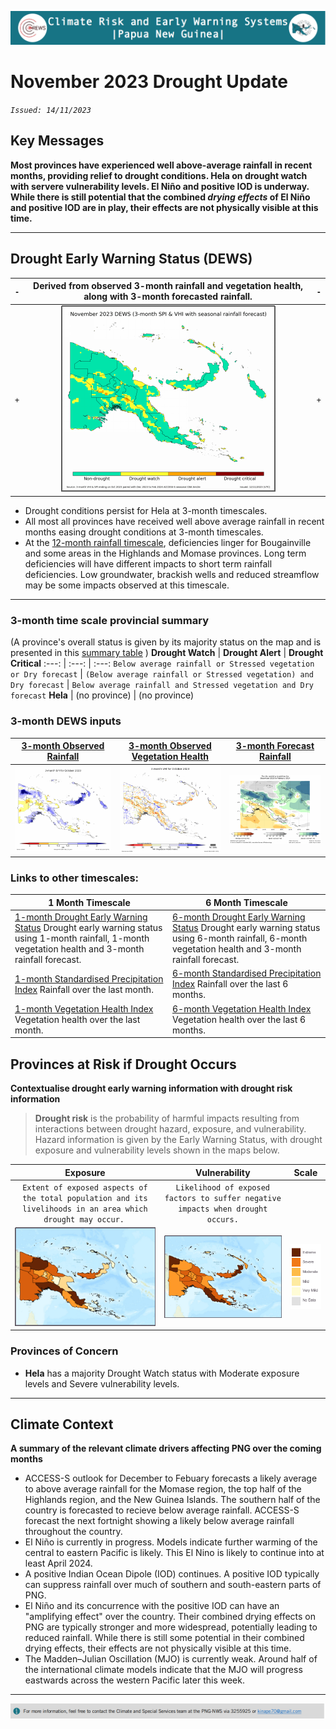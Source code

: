 ![Logo](assets/img/header.png)
# November 2023 Drought Update
*`Issued: 14/11/2023`*

## Key Messages
**Most provinces have experienced well above-average rainfall in recent months, providing relief to drought conditions. Hela on drought watch with servere vulnerability levels. El Niño and positive IOD is underway. While there is still potential that the combined _drying effects_ of El Niño and positive IOD are in play, their effects are not physically visible at this time.**
***

## Drought Early Warning Status (DEWS)
`-` | Derived from observed 3-month rainfall and vegetation health, along with 3-month forecasted rainfall. | `-`
 --- | :---: | ---
 `+`| ![dews map][dews] | `+` 

- Drought conditions persist for Hela at 3-month timescales.
- All most all provinces have received well above average rainfall in recent months easing drought conditions at 3-month timescales.
- At the [12-month rainfall timescale](http://access-s.clide.cloud/files/project/EAR_watch/PNG/ear_watch.SPI.mswep.PNG.month12.png), deficiencies linger for Bougainville and some areas in the Highlands and Momase provinces. Long term deficiencies will have different impacts to short term rainfall deficiencies. Low groundwater, brackish wells and reduced streamflow may be some impacts observed at this timescale.
***
### 3-month time scale provincial summary
(A province's overall status is given by its majority status on the map and is presented in this [summary table](http://access-s.clide.cloud/files/project/PNG_crews/SEMDP-products/monthly/DEWS/drought.status.formatted.gsmap_own.terciles.3m.html)
)
**Drought Watch** | **Drought Alert** | **Drought Critical**
:---: | :---: | :---:
`Below average rainfall or Stressed vegetation or Dry forecast` | `(Below average rainfall or Stressed vegetation) and Dry forecast` | `Below average rainfall and Stressed vegetation and Dry forecast`
**Hela** | (no province) | (no province)

### 3-month DEWS inputs
[3-month Observed Rainfall](http://access-s.clide.cloud/files/project/PNG_crews/SEMDP-products/monthly/spi.moments.png.gsmap.3month.0.1deg.png) | [3-month Observed Vegetation Health](http://access-s.clide.cloud/files/project/PNG_crews/SEMDP-products/monthly/vhi.3month.gridded.png) | [3-month Forecast Rainfall](http://access-s.clide.cloud/files/project/PNG_crews/ACCESS_S-outlooks/PNG_crews/seasonal/forecast/rain.forecast.terciles.PNG_crews.season1.png)
--- | --- | ---
![standardized rainfall index for 3 months][spi3] | ![vegetation health index for 3 months][vhi3] | ![chance of below, near or above normal rainfall][rfc3]

### Links to other timescales:
1 Month Timescale| 6 Month Timescale
--- | ---
[1-month Drought Early Warning Status](http://access-s.clide.cloud/files/project/PNG_crews/SEMDP-products/monthly/DEWS/drought.gsmap_own.terciles.1m.gridded.png) Drought early warning status using 1-month rainfall, 1-month vegetation health and 3-month rainfall forecast. | [6-month Drought Early Warning Status](http://access-s.clide.cloud/files/project/PNG_crews/SEMDP-products/monthly/DEWS/drought.gsmap_own.terciles.6m.gridded.png)  Drought early warning status using 6-month rainfall, 6-month vegetation health and 3-month rainfall forecast.
[1-month Standardised Precipitation Index](http://access-s.clide.cloud/files/project/PNG_crews/SEMDP-products/monthly/spi.moments.png.gsmap.1month.0.1deg.png) Rainfall over the last month. | [6-month Standardised Precipitation Index](http://access-s.clide.cloud/files/project/PNG_crews/SEMDP-products/monthly/spi.moments.png.gsmap.6month.0.1deg.png) Rainfall over the last 6 months.
[1-month Vegetation Health Index](http://access-s.clide.cloud/files/project/PNG_crews/SEMDP-products/monthly/vhi.1month.gridded.png) Vegetation health over the last month. | [6-month Vegetation Health Index](http://access-s.clide.cloud/files/project/PNG_crews/SEMDP-products/monthly/vhi.6month.gridded.png) Vegetation health over the last 6 months.

## Provinces at Risk if Drought Occurs
**Contextualise drought early warning information with drought risk information**
>**Drought risk** is the probability of harmful impacts resulting from interactions between drought hazard, exposure, and vulnerability. Hazard information is given by the Early Warning Status, with drought exposure and vulnerability levels shown in the maps below.

Exposure | Vulnerability | Scale
:---: | :---: | :---:
`Extent of exposed aspects of the total population and its livelihoods in an area which drought may occur.` | `Likelihood of exposed factors to suffer negative impacts when drought occurs.` |
![exposure map of PNG provinces][exp] | ![vulnerability map of PNG provinces][vul] | ![Scale][scl]

### Provinces of Concern

 * **Hela** has a majority Drought Watch status with Moderate exposure levels and Severe vulnerability levels.
***

## Climate Context
**A summary of the relevant climate drivers affecting PNG over the coming months**

* ACCESS-S outlook for December to Febuary forecasts a likely average to above average rainfall for the Momase region, the top half of the Highlands region, and the New Guinea Islands. The southern half of the country is forecasted to recieve below average rainfall. ACCESS-S forecast the next fortnight showing a likely below average rainfall throughout the country.
* El Niño is currently in progress. Models indicate further warming of the central to eastern Pacific is likely. This El Nino is likely to continue into at least April 2024.  
* A positive Indian Ocean Dipole (IOD) continues.  A positive IOD typically can suppress rainfall over much of southern and south-eastern parts of PNG.
* El Niño and its concurrence with the positive IOD can have an "amplifying effect" over the country. Their combined drying effects on PNG are typically stronger and more widespread, potentially leading to reduced rainfall. While there is still some potential in their combined drying effects, their effects are not physically visible at this time.
* The Madden–Julian Oscillation (MJO) is currently weak. Around half of the international climate models indicate that the MJO will progress eastwards across the western Pacific later this week.
***
![footer](assets/img/footer.png)

<!-- Images Source -->
[dews]: products/November_DEWS.png

[spi3]: products/spi3.png
[vhi3]: products/vhi3.png
[rfc3]: products/rfc3.png

[exp]: assets/map/exp_m.png
[vul]: assets/map/vul_m.png
[scl]: assets/img/drought_scale.png